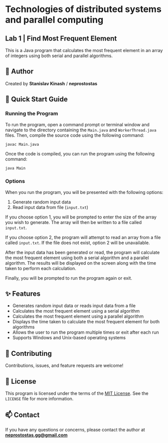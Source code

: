 # Technologies of distributed systems and parallel computing

## Lab 1 | Find Most Frequent Element

This is a Java program that calculates the most frequent element in an array of integers using both serial and parallel algorithms.

## 👻 Author

Created by **Stanislav Kinash** / **neprostostas**

## 🚀 Quick Start Guide

### Running the Program

To run the program, open a command prompt or terminal window and navigate to the directory containing the `Main.java` and `WorkerThread.java` files. Then, compile the source code using the following command:

```bash
javac Main.java
```

Once the code is compiled, you can run the program using the following command:

```bash
java Main
```

### Options

When you run the program, you will be presented with the following options:

1. Generate random input data
2. Read input data from file (`input.txt`)

If you choose option 1, you will be prompted to enter the size of the array you wish to generate. The array will then be written to a file called `input.txt`.

If you choose option 2, the program will attempt to read an array from a file called `input.txt`. If the file does not exist, option 2 will be unavailable.

After the input data has been generated or read, the program will calculate the most frequent element using both a serial algorithm and a parallel algorithm. The results will be displayed on the screen along with the time taken to perform each calculation.

Finally, you will be prompted to run the program again or exit.


## ✨ Features

- Generates random input data or reads input data from a file
- Calculates the most frequent element using a serial algorithm
- Calculates the most frequent element using a parallel algorithm
- Displays the time taken to calculate the most frequent element for both algorithms
- Allows the user to run the program multiple times or exit after each run
- Supports Windows and Unix-based operating systems

## 🤝 Contributing

Contributions, issues, and feature requests are welcome!

## 📝 License

This program is licensed under the terms of the [MIT License](https://opensource.org/licenses/MIT). See the `LICENSE` file for more information.

<!-- CONTACT -->

## 📫 Contact

If you have any questions or concerns, please contact the author at **neprostostas.gg@gmail.com**